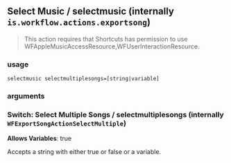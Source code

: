 
## Select Music / selectmusic (internally `is.workflow.actions.exportsong`)


> This action requires that Shortcuts has permission to use WFAppleMusicAccessResource,WFUserInteractionResource.

### usage
`selectmusic selectmultiplesongs=[string|variable]`

### arguments
### Switch: Select Multiple Songs / selectmultiplesongs (internally `WFExportSongActionSelectMultiple`)
**Allows Variables**: true


Accepts a string with either true or false
or a variable.
